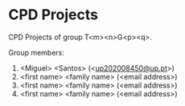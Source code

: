 # CPD Projects

CPD Projects of group T&lt;m&gt;&lt;n&gt;G&lt;p&gt;&lt;q&gt;.

Group members:

1. &lt;Miguel&gt; &lt;Santos&gt; (&lt;up202008450@up.pt&gt;)
2. &lt;first name&gt; &lt;family name&gt; (&lt;email address&gt;)
3. &lt;first name&gt; &lt;family name&gt; (&lt;email address&gt;)
4. &lt;first name&gt; &lt;family name&gt; (&lt;email address&gt;)
